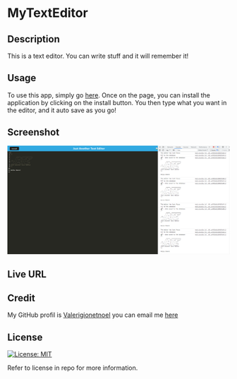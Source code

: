 # MyTextEditor

## Description
This is a text editor. You can write stuff and it will remember it!

## Usage
To use this app, simply go [here](). Once on the page, you can install the application by clicking on the install button. You then type what you want in the editor, and it auto save as you go!

## Screenshot
![This is my live website](./client/src/images/JATEreadme.PNG)
## Live URL

## Credit
My GitHub profil is [Valerigionetnoel](https://github.com/Valerigionetnoel) you can email me [here](mailto:valeri.gionetnoel@gmail.com)

## License
[![License: MIT](https://img.shields.io/badge/License-MIT-yellow.svg)](https://opensource.org/licenses/MIT)

Refer to license in repo for more information.